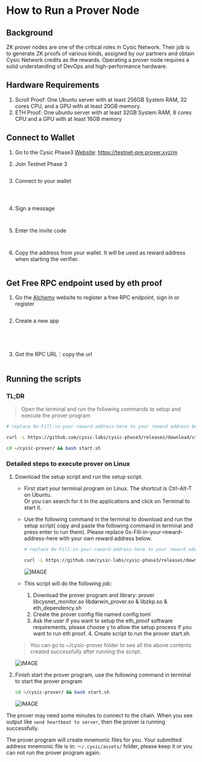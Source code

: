# How to Run a Prover Node

## Background

ZK prover nodes are one of the critical roles in Cysic Network. Their job is to generate ZK proofs of various kinds, assigned by our partners and obtain Cysic Network credits as the rewards. Operating a prover node requires a solid understanding of DevOps and high-performance hardware.&#x20;

## Hardware Requirements

1. Scroll Proof: One Ubuntu server with at least 256GB System RAM, 32 cores CPU, and a GPU with at least 20GB memory.
2. ETH Proof: One ubuntu server with at least 32GB System RAM, 8 cores CPU and a GPU with at least 16GB memory

## Connect to Wallet

1. Go to the Cysic Phase3 [Website](https://testnet-pre.prover.xyz/m): https://testnet-pre.prover.xyz/m
2.  Join Testnet Phase 3

    <figure><img src=".gitbook/assets/00_cysic_home (2).PNG" alt=""><figcaption></figcaption></figure>
3.  Connect to your wallet

    <figure><img src=".gitbook/assets/01_connect_wallet (2).PNG" alt=""><figcaption></figcaption></figure>

    <figure><img src=".gitbook/assets/02_connect_wallet (3).PNG" alt=""><figcaption></figcaption></figure>

    <figure><img src=".gitbook/assets/03_connect_wallet (1).PNG" alt=""><figcaption></figcaption></figure>
4.  Sign a message

    <figure><img src=".gitbook/assets/04_sign_message (1).PNG" alt=""><figcaption></figcaption></figure>

    <figure><img src=".gitbook/assets/05_sign_message (2).png" alt=""><figcaption></figcaption></figure>
5.  Enter the invite code

    <figure><img src=".gitbook/assets/06_invite_code (1).png" alt=""><figcaption></figcaption></figure>

    <figure><img src=".gitbook/assets/07_invite_code (1).png" alt=""><figcaption></figcaption></figure>
6.  Copy the address from your wallet. It will be used as reward address when starting the verifier.

    <figure><img src=".gitbook/assets/08_invite_code (2).png" alt=""><figcaption></figcaption></figure>

## Get Free RPC endpoint used by eth proof

1.  Go the [Alchemy](https://www.alchemy.com/) website to register a free RPC endpoint, sign in or register

    <figure><img src=".gitbook/assets/09_rpc (2).png" alt=""><figcaption></figcaption></figure>
2.  Create a new app

    <div><figure><img src=".gitbook/assets/10_rpc (1).png" alt=""><figcaption></figcaption></figure> <figure><img src=".gitbook/assets/11_rpc (2).png" alt=""><figcaption></figcaption></figure> <figure><img src=".gitbook/assets/12_rpc (1).png" alt=""><figcaption></figcaption></figure> <figure><img src=".gitbook/assets/13_rpc (1).png" alt=""><figcaption></figcaption></figure></div>
3.  Got the RPC URL：copy the url

    <figure><img src=".gitbook/assets/14_rpc (2).png" alt=""><figcaption></figcaption></figure>

## Running the scripts

### TL;DR

> Open the terminal and run the following commands to setup and execute the prover program

```bash
# replace 0x-Fill-in-your-reward-address-here to your reward address below

curl -L https://github.com/cysic-labs/cysic-phase3/releases/download/v1.0.0/setup_prover.sh > ~/setup_prover.sh && bash ~/setup_prover.sh 0x-Fill-in-your-reward-address-here Your_RPC_URL

cd ~/cysic-prover/ && bash start.sh
```

### Detailed steps to execute prover on Linux

1.  Download the setup script and run the setup script.

    * First start your terminal program on Linux. The shortcut is Ctrl-Alt-T on Ubuntu.\
      Or you can search for it in the applications and click on Terminal to start it.
    *   Use the following command in the terminal to download and run the setup script( copy and paste the following command in terminal and press enter to run them). Please replace 0x-Fill-in-your-reward-address-here with your own reward address below.

        ```bash
        # replace 0x-Fill-in-your-reward-address-here to your reward address below

        curl -L https://github.com/cysic-labs/cysic-phase3/releases/download/v1.0.0/setup_prover.sh > ~/setup_prover.sh && bash ~/setup_prover.sh 0x-Fill-in-your-reward-address-here Your_RPC_URL
        ```

        ![IMAGE](.gitbook/assets/16_prover_run.png)
    * This script will do the following job:
      1. Download the prover program and library: prover libcysnet\_monitor.so libdarwin\_prover.so & libzkp.so & eth\_dependency.sh
      2. Create the prover config file named config.toml
      3. Ask the user if you want to setup the eth\_proof software requirements, please choose y to allow the setup process if you want to run eth proof. 4. Create script to run the prover start.sh

    > You can go to \~/cysic-prover folder to see all the above contents created successfully after running the script.

    ![IMAGE](.gitbook/assets/17_prover_run.png)
2.  Finish start the prover program, use the following command in terminal to start the prover program

    ```bash
    cd ~/cysic-prover/ && bash start.sh
    ```

    ![IMAGE](.gitbook/assets/18_prover_run.png)

The prover may need some minutes to connect to the chain. When you see output like `send heartbeat to server`, then the prover is running successfully.

The prover program will create mnemonic files for you. Your submitted address mnemonic file is in: `～/.cysic/assets/` folder, please keep it or you can not run the prover program again.
